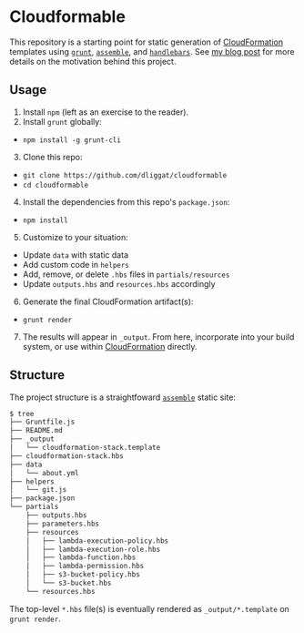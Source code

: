 # Cloudformable

This repository is a starting point for static generation of [CloudFormation][cf] templates using [`grunt`][grunt], [`assemble`][ass], and [`handlebars`][hb]. See [my blog post][liggat] for more details on the motivation behind this project.

## Usage
1. Install `npm` (left as an exercise to the reader).
2. Install `grunt` globally:
  * `npm install -g grunt-cli`
3. Clone this repo:
  * `git clone https://github.com/dliggat/cloudformable`
  * `cd cloudformable`
4. Install the dependencies from this repo's `package.json`:
  * `npm install`
5. Customize to your situation:
  * Update `data` with static data
  * Add custom code in `helpers`
  * Add, remove, or delete `.hbs` files in `partials/resources`
  * Update `outputs.hbs` and `resources.hbs` accordingly
6. Generate the final CloudFormation artifact(s):
  * `grunt render`
7. The results will appear in `_output`. From here, incorporate into your build system, or use within [CloudFormation][cf] directly.

## Structure
The project structure is a straightfoward [`assemble`][ass] static site:

```bash
$ tree
├── Gruntfile.js
├── README.md
├── _output
│   └── cloudformation-stack.template
├── cloudformation-stack.hbs
├── data
│   └── about.yml
├── helpers
│   └── git.js
├── package.json
└── partials
    ├── outputs.hbs
    ├── parameters.hbs
    ├── resources
    │   ├── lambda-execution-policy.hbs
    │   ├── lambda-execution-role.hbs
    │   ├── lambda-function.hbs
    │   ├── lambda-permission.hbs
    │   ├── s3-bucket-policy.hbs
    │   └── s3-bucket.hbs
    └── resources.hbs
```

The top-level `*.hbs` file(s) is eventually rendered as `_output/*.template` on `grunt render`.


[liggat]: https://liggat.org/cloudformable-a-simple-approach-to-preprocessing-cloudformation-templates
[hb]: http://handlebarsjs.com/
[grunt]: http://gruntjs.com/
[ass]: http://assemble.io/
[cf]: https://aws.amazon.com/cloudformation/

